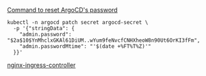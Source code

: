 


[Command to reset ArgoCD's password](https://github.com/argoproj/argo-cd/blob/master/docs/faq.md#i-forgot-the-admin-password-how-do-i-reset-it)
```
kubectl -n argocd patch secret argocd-secret \
  -p '{"stringData": {
    "admin.password": "$2a$10$YnMhclxGKAl61DiUM..wYum9feNvcfCNHXheoW8n90Ut6OrKI3fFm",
    "admin.passwordMtime": "'$(date +%FT%T%Z)'"
  }}'
```


[nginx-ingress-controller](https://quay.io/repository/kubernetes-ingress-controller/nginx-ingress-controller-arm64?tab=tags)